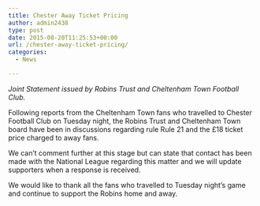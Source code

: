 ```yaml
---
title: Chester Away Ticket Pricing
author: admin2438
type: post
date: 2015-08-20T11:25:53+00:00
url: /chester-away-ticket-pricing/
categories:
  - News

---
```

<p class="p1">
  <em><span class="s1">Joint Statement issued by Robins Trust and Cheltenham Town Football Club.</span></em>
</p>

<p class="p1">
  <span class="s1">Following reports from the Cheltenham Town fans who travelled to Chester Football Club on Tuesday night, the Robins Trust and Cheltenham Town board have been in discussions regarding rule Rule 21 and the £18 ticket price charged to away fans.</span>
</p>

<p class="p1">
  <span class="s1">We can’t comment further at this stage but can state that contact has been made with the National League regarding this matter and we will update supporters when a response is received.</span>
</p>

<p class="p1">
  <span class="s1">We would like to thank all the fans who travelled to Tuesday night’s game and continue to support the Robins home and away.</span>
</p>